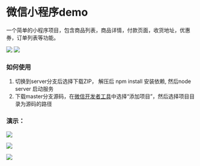 # 微信小程序demo 

一个简单的小程序项目，包含商品列表，商品详情，付款页面，收货地址，优惠券，订单列表等功能。

![](https://img2018.cnblogs.com/blog/1150501/201903/1150501-20190312164202187-1763914538.png)
![](https://img2018.cnblogs.com/blog/1150501/201903/1150501-20190312164203880-786198640.png)

### 如何使用
1. 切换到server分支后选择下载ZIP， 解压后 npm install 安装依赖, 然后node server 启动服务 
2. 下载master分支源码，在[微信开发者工具](https://developers.weixin.qq.com/miniprogram/dev/devtools/download.html)中选择“添加项目”，然后选择项目目录为源码的路径

### 演示：

![](https://img2018.cnblogs.com/blog/1150501/201903/1150501-20190312164220518-926678651.gif)

![](https://img2018.cnblogs.com/blog/1150501/201903/1150501-20190312164223707-1908500941.gif)

![](https://img2018.cnblogs.com/blog/1150501/201903/1150501-20190312164225842-217637228.gif)

